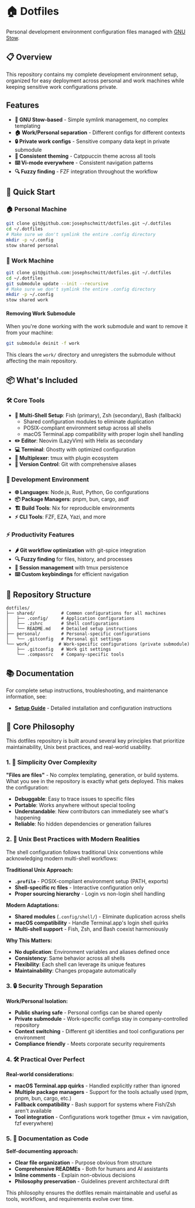 # 🏠 Dotfiles

Personal development environment configuration files managed with [GNU Stow](https://www.gnu.org/software/stow/).

## 📋 Overview

This repository contains my complete development environment setup, organized for easy deployment across personal and work machines while keeping sensitive work configurations private.

## Features

- **🔧 GNU Stow-based** - Simple symlink management, no complex templating
- **🏠 Work/Personal separation** - Different configs for different contexts
- **🔒 Private work configs** - Sensitive company data kept in private submodule
- **🎨 Consistent theming** - Catppuccin theme across all tools
- **⌨️ Vi-mode everywhere** - Consistent navigation patterns
- **🔍 Fuzzy finding** - FZF integration throughout the workflow

## 🚀 Quick Start

### 🏠 Personal Machine

```bash
git clone git@github.com:josephschmitt/dotfiles.git ~/.dotfiles
cd ~/.dotfiles
# Make sure we don't symlink the entire .config directory
mkdir -p ~/.config
stow shared personal
```

### 💼 Work Machine

```bash
git clone git@github.com:josephschmitt/dotfiles.git ~/.dotfiles
cd ~/.dotfiles
git submodule update --init --recursive
# Make sure we don't symlink the entire .config directory
mkdir -p ~/.config
stow shared work
```

#### Removing Work Submodule

When you're done working with the work submodule and want to remove it from your machine:

```bash
git submodule deinit -f work
```

This clears the `work/` directory and unregisters the submodule without affecting the main repository.

## 📦 What's Included

### 🛠️ Core Tools

- **🐚 Multi-Shell Setup**: Fish (primary), Zsh (secondary), Bash (fallback)
  - Shared configuration modules to eliminate duplication
  - POSIX-compliant environment setup across all shells
  - macOS Terminal.app compatibility with proper login shell handling
- **✏️ Editor**: Neovim (LazyVim) with Helix as secondary
- **💻 Terminal**: Ghostty with optimized configuration
- **🔀 Multiplexer**: tmux with plugin ecosystem
- **🌳 Version Control**: Git with comprehensive aliases

### 🔧 Development Environment

- **🌐 Languages**: Node.js, Rust, Python, Go configurations
- **📦 Package Managers**: pnpm, bun, cargo, asdf
- **🏗️ Build Tools**: Nix for reproducible environments
- **⚡ CLI Tools**: FZF, EZA, Yazi, and more

### ⚡ Productivity Features

- **🌶️ Git workflow optimization** with git-spice integration
- **🔍 Fuzzy finding** for files, history, and processes
- **💾 Session management** with tmux persistence
- **⌨️ Custom keybindings** for efficient navigation

## 📁 Repository Structure

```
dotfiles/
├── shared/          # Common configurations for all machines
│   ├── .config/     # Application configurations
│   ├── .zshrc       # Shell configurations
│   └── README.md    # Detailed setup instructions
├── personal/        # Personal-specific configurations
│   └── .gitconfig   # Personal git settings
└── work/           # Work-specific configurations (private submodule)
    ├── .gitconfig   # Work git settings
    └── .compassrc   # Company-specific tools
```

## 📚 Documentation

For complete setup instructions, troubleshooting, and maintenance information, see:

- **[Setup Guide](shared/README.md)** - Detailed installation and configuration instructions

## 🎯 Core Philosophy

This dotfiles repository is built around several key principles that prioritize maintainability, Unix best practices, and real-world usability.

### 1. 🎯 Simplicity Over Complexity

**"Files are files"** - No complex templating, generation, or build systems. What you see in the repository is exactly what gets deployed. This makes the configuration:

- **Debuggable**: Easy to trace issues to specific files
- **Portable**: Works anywhere without special tooling
- **Understandable**: New contributors can immediately see what's happening
- **Reliable**: No hidden dependencies or generation failures

### 2. 🐧 Unix Best Practices with Modern Realities

The shell configuration follows traditional Unix conventions while acknowledging modern multi-shell workflows:

**Traditional Unix Approach:**

- **`.profile`** - POSIX-compliant environment setup (PATH, exports)
- **Shell-specific rc files** - Interactive configuration only
- **Proper sourcing hierarchy** - Login vs non-login shell handling

**Modern Adaptations:**

- **Shared modules** (`.config/shell/`) - Eliminate duplication across shells
- **macOS compatibility** - Handle Terminal.app's login shell quirks
- **Multi-shell support** - Fish, Zsh, and Bash coexist harmoniously

**Why This Matters:**

- **No duplication**: Environment variables and aliases defined once
- **Consistency**: Same behavior across all shells
- **Flexibility**: Each shell can leverage its unique features
- **Maintainability**: Changes propagate automatically

### 3. 🔒 Security Through Separation

**Work/Personal Isolation:**

- **Public sharing safe** - Personal configs can be shared openly
- **Private submodule** - Work-specific configs stay in company-controlled repository
- **Context switching** - Different git identities and tool configurations per environment
- **Compliance friendly** - Meets corporate security requirements

### 4. 🛠️ Practical Over Perfect

**Real-world considerations:**

- **macOS Terminal.app quirks** - Handled explicitly rather than ignored
- **Multiple package managers** - Support for the tools actually used (npm, pnpm, bun, cargo, etc.)
- **Fallback compatibility** - Bash support for systems where Fish/Zsh aren't available
- **Tool integration** - Configurations work together (tmux + vim navigation, fzf everywhere)

### 5. 📖 Documentation as Code

**Self-documenting approach:**

- **Clear file organization** - Purpose obvious from structure
- **Comprehensive READMEs** - Both for humans and AI assistants
- **Inline comments** - Explain non-obvious decisions
- **Philosophy preservation** - Guidelines prevent architectural drift

This philosophy ensures the dotfiles remain maintainable and useful as tools, workflows, and requirements evolve over time.

